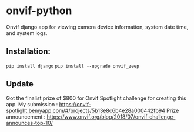 # onvif-python
Onvif django app for viewing camera device information, system date time, and system logs.

## Installation:

`pip install django`
`pip install --upgrade onvif_zeep`

## Update

Got the finalist prize of $800 for Onvif Spotlight challenge for creating this app.
My submission : https://onvif-spotlight.bemyapp.com/#/projects/5b13e8c6b4e28a000442fb94
Prize announcement : https://www.onvif.org/blog/2018/07/onvif-challenge-announces-top-10/
